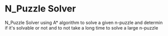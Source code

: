 # N_Puzzle Solver
N_Puzzle Solver using A* algorithm  to solve a given n-puzzle and determin if it's solvable or not and to not take a long time to solve a large n-puzzle 

